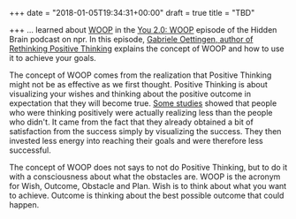 +++
date = "2018-01-05T19:34:31+00:00"
draft = true
title = "TBD"

+++
... learned about [WOOP](http://woopmylife.org/) in the [You 2.0: WOOP](https://www.npr.org/2017/08/14/542426391/you-2-0-woop-there-it-is) episode of the Hidden Brain podcast on npr. In this episode, [Gabriele Oettingen, author of Rethinking Positive Thinking](https://www.amazon.com/Rethinking-Positive-Thinking-Science-Motivation/dp/1617230235) explains the concept of WOOP and how to use it to achieve your goals.

The concept of WOOP comes from the realization that Positive Thinking might not be as effective as we first thought. Positive Thinking is about visualizing your wishes and thinking about the positive outcome in expectation that they will become true. [Some studies](http://woopmylife.org/further/) showed that people who were thinking positively were actually realizing less than the people who didn't. It came from the fact that they already obtained a bit of satisfaction from the success simply by visualizing the success. They then invested less energy into reaching their goals and were therefore less successful.

The concept of WOOP does not says to not do Positive Thinking, but to do it with a consciousness about what the obstacles are. WOOP is the acronym for Wish, Outcome, Obstacle and Plan. Wish is to think about what you want to achieve. Outcome is thinking about the best possible outcome that could happen. 
